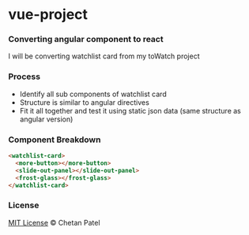 # vue-project
### Converting angular component to react
I will be converting watchlist card from my toWatch project

### Process
- Identify all sub components of watchlist card
- Structure is similar to angular directives
- Fit it all together and test it using static json data (same structure as angular version)

### Component Breakdown
```html
<watchlist-card>
  <more-button></more-button>
  <slide-out-panel></slide-out-panel>
  <frost-glass></frost-glass>      
</watchlist-card>
```
<!--
### Converted Component
[In progress...](https://chetanpate1.github.io/vue-project/) -->

### License
[MIT License](https://github.com/ChetanPate1/vue-project/blob/master/LICENCE)
© Chetan Patel

